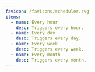 ```yaml
---
favicon: /favicons/scheduler.svg
items:
  - name: Every hour
    desc: Triggers every hour.
  - name: Every day
    desc: Triggers every day.
  - name: Every week
    desc: Triggers every week.
  - name: Every month
    desc: Triggers every month.
---
```


<script setup>
  import CustomListing from '../../components/CustomListing.vue'
</script>

<CustomListing />
